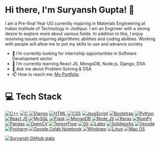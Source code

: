# Hi there, I'm Suryansh Gupta! 👋

I am a Pre-final Year UG currently majoring in Materials Engineering at Indian Institute of Technology in Jodhpur. I am an Engineer with a strong desire to explore more about various fields.
In addition to this, I enjoy resolving issues requiring algorithmic abilities and coding abilities. Working with people will allow me to put my skills to use and advance society. 

- 🔭 I’m currently looking for internship opportunities in Software Development sector
- 🌱 I’m currently learning React JS, MongoDB, Node.js, Django, DSA
- 💬 Ask me about Problem Solving & DSA 
- 📫 How to reach me: [My Portfolio](https://suryansh9000.github.io/SG_Portfolio/) 

# 💻 Tech Stack

[![C++](https://img.shields.io/badge/-C++-blue)](#)
[![C](https://img.shields.io/badge/-C-9cf)](#)
[![Django](https://img.shields.io/badge/-Django-black)](#)
[![HTML](https://img.shields.io/badge/-HTML-orange)](#)
[![CSS](https://img.shields.io/badge/-CSS-blue)](#)
[![JavaScript](https://img.shields.io/badge/-JavaScript-yellow)](#)
[![Bootstrap](https://img.shields.io/badge/-Bootstrap-purple)](#)
[![Python](https://img.shields.io/badge/-Python-yellow)](#)
[![React JS](https://img.shields.io/badge/-React%20JS-blue)](#)
[![MySQL](https://img.shields.io/badge/-MySQL-brightgreen)](#)
[![Flask](https://img.shields.io/badge/-Flask-green)](#)
[![MongoDB](https://img.shields.io/badge/-MongoDB-yellowgreen)](#)
[![Node JS](https://img.shields.io/badge/-Node%20JS-orange)](#)
[![Keras](https://img.shields.io/badge/-Keras-red)](#)
[![NumPy](https://img.shields.io/badge/-NumPy-blue)](#)
[![Pandas](https://img.shields.io/badge/-Pandas-lightgrey)](#)
[![OpenCV](https://img.shields.io/badge/-OpenCV-success)](#)
[![TensorFlow](https://img.shields.io/badge/-TensorFlow-important)](#)
[![Git](https://img.shields.io/badge/-Git-critical)](#)
[![Latex](https://img.shields.io/badge/-Latex-informational)](#)
[![Solidworks](https://img.shields.io/badge/-Solidworks-inactive)](#)
[![Vscode](https://img.shields.io/badge/-Vscode-blueviolet)](#)
[![Pycharm](https://img.shields.io/badge/-Pycharm-ff69b4)](#)
[![Google Colab Notebook](https://img.shields.io/badge/-Google%20Colab%20Notebook-brightgreen)](#)
[![Windows](https://img.shields.io/badge/-Windows-blue)](#)
[![Linux](https://img.shields.io/badge/-Linux-red)](#)
[![Mac OS](https://img.shields.io/badge/-Mac%20OS-lightgrey)](#)

[![Suryansh GitHub stats](https://github-readme-stats.vercel.app/api?username=SURYANSH9000)](https://github.com/anuraghazra/github-readme-stats)

